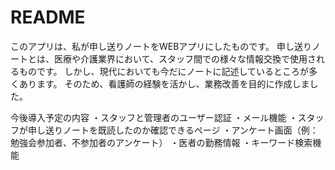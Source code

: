 # README

このアプリは、私が申し送りノートをWEBアプリにしたものです。
申し送りノートとは、医療や介護業界において、スタッフ間での様々な情報交換で使用されるものです。
しかし、現代においても今だにノートに記述しているところが多くあります。
そのため、看護師の経験を活かし、業務改善を目的に作成しました。

今後導入予定の内容
・スタッフと管理者のユーザー認証
・メール機能
・スタッフが申し送りノートを既読したのか確認できるページ
・アンケート画面（例：勉強会参加者、不参加者のアンケート）
・医者の勤務情報
・キーワード検索機能

